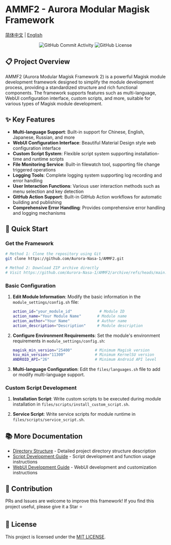 # AMMF2 - Aurora Modular Magisk Framework

[简体中文](README.md) | [English](README_EN.md)

<div align="center">
    <img src="https://img.shields.io/github/commit-activity/w/Aurora-Nasa-1/AMMF2" alt="GitHub Commit Activity">
    <img src="https://img.shields.io/github/license/Aurora-Nasa-1/AMMF2" alt="GitHub License">
</div>

## 📋 Project Overview

AMMF2 (Aurora Modular Magisk Framework 2) is a powerful Magisk module development framework designed to simplify the module development process, providing a standardized structure and rich functional components. The framework supports features such as multi-language, WebUI configuration interface, custom scripts, and more, suitable for various types of Magisk module development.

## ✨ Key Features

- **Multi-language Support**: Built-in support for Chinese, English, Japanese, Russian, and more
- **WebUI Configuration Interface**: Beautiful Material Design style web configuration interface
- **Custom Script System**: Flexible script system supporting installation-time and runtime scripts
- **File Monitoring Service**: Built-in filewatch tool, supporting file change triggered operations
- **Logging Tools**: Complete logging system supporting log recording and error handling
- **User Interaction Functions**: Various user interaction methods such as menu selection and key detection
- **GitHub Action Support**: Built-in GitHub Action workflows for automatic building and publishing
- **Comprehensive Error Handling**: Provides comprehensive error handling and logging mechanisms

## 🚀 Quick Start

### Get the Framework

```bash
# Method 1: Clone the repository using Git
git clone https://github.com/Aurora-Nasa-1/AMMF2.git

# Method 2: Download ZIP archive directly
# Visit https://github.com/Aurora-Nasa-1/AMMF2/archive/refs/heads/main.zip
```

### Basic Configuration

1. **Edit Module Information**:
   Modify the basic information in the `module_settings/config.sh` file:
   ```bash
   action_id="your_module_id"            # Module ID
   action_name="Your Module Name"       # Module name
   action_author="Your Name"            # Author name
   action_description="Description"     # Module description
   ```

2. **Configure Environment Requirements**:
   Set the module's environment requirements in `module_settings/config.sh`:
   ```bash
   magisk_min_version="25400"          # Minimum Magisk version
   ksu_min_version="11300"             # Minimum KernelSU version
   ANDROID_API="26"                    # Minimum Android API level
   ```

3. **Multi-language Configuration**:
   Edit the `files/languages.sh` file to add or modify multi-language support.

### Custom Script Development

1. **Installation Script**:
   Write custom scripts to be executed during module installation in `files/scripts/install_custom_script.sh`.

2. **Service Script**:
   Write service scripts for module runtime in `files/scripts/service_script.sh`.

## 📚 More Documentation

- [Directory Structure](DIRECTORY_STRUCTURE_EN.md) - Detailed project directory structure description
- [Script Development Guide](SCRIPT_EN.md) - Script development and function usage instructions
- [WebUI Development Guide](WEBUI_GUIDE_EN.md) - WebUI development and customization instructions

## 🤝 Contribution

PRs and Issues are welcome to improve this framework! If you find this project useful, please give it a Star ⭐

## 📄 License

This project is licensed under the [MIT LICENSE](../LICENSE).